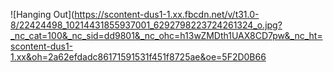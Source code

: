 ![Hanging Out](https://scontent-dus1-1.xx.fbcdn.net/v/t31.0-8/22424498_10214431855937001_6292798223724261324_o.jpg?_nc_cat=100&_nc_sid=dd9801&_nc_ohc=h13wZMDth1UAX8CD7pw&_nc_ht=scontent-dus1-1.xx&oh=2a62efdadc86171591531f451f8725ae&oe=5F2D0B66

